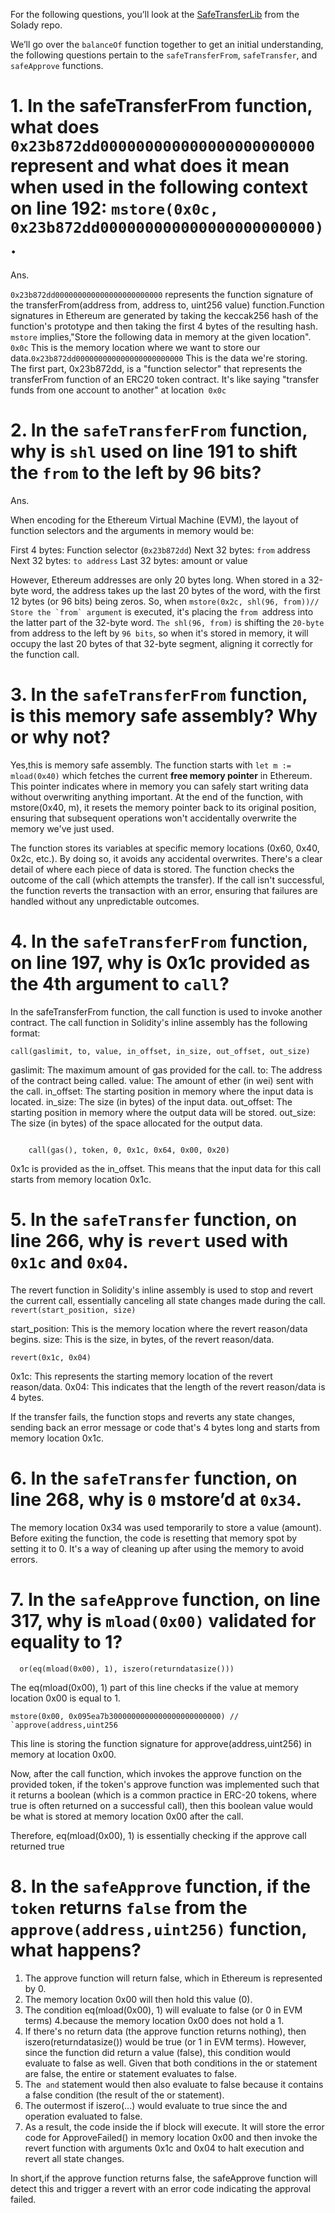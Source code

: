 For the following questions, you’ll look at the [SafeTransferLib](https://github.com/Vectorized/solady/blob/efd63173997c6e30a2e45cd889cdd3968598a4c2/src/utils/SafeTransferLib.sol) from the Solady repo.

We’ll go over the `balanceOf` function together to get an initial understanding, the following questions pertain to the `safeTransferFrom`, `safeTransfer`, and `safeApprove` functions.




# 1. In the safeTransferFrom function, what does `0x23b872dd000000000000000000000000` represent and what does it mean when used in the following context on line 192: `mstore(0x0c, 0x23b872dd000000000000000000000000)`.

Ans.

`0x23b872dd000000000000000000000000` represents the function signature of the transferFrom(address from, address to, uint256 value) function.Function signatures in Ethereum are generated by taking the keccak256 hash of the function's prototype and then taking the first 4 bytes of the resulting hash.
 `mstore` implies,"Store the following data in memory at the given location".
`0x0c` This is the memory location where we want to store our data.`0x23b872dd000000000000000000000000` This is the data we're storing. The first part, 0x23b872dd, is a "function selector" that represents the transferFrom function of an ERC20 token contract. It's like saying "transfer funds from one account to another" at location` 0x0c`




# 2. In the `safeTransferFrom` function, why is `shl` used on line 191 to shift the `from` to the left by 96 bits?

Ans.

When encoding for the Ethereum Virtual Machine (EVM), the layout of function selectors and the arguments in memory would be:

First 4 bytes: Function selector (`0x23b872dd`)
Next 32 bytes: `from` address
Next 32 bytes: `to address`
Last 32 bytes: amount or value

However, Ethereum addresses are only 20 bytes long. When stored in a 32-byte word, the address takes up the last 20 bytes of the word, with the first 12 bytes (or 96 bits) being zeros.
So, when `` mstore(0x2c, shl(96, from))// Store the `from` argument `` is executed, it's placing the `from `address into the latter part of the 32-byte word. `The shl(96, from)` is shifting the `20-byte` from address to the left by `96 bits`, so when it's stored in memory, it will occupy the last 20 bytes of that 32-byte segment, aligning it correctly for the function call.



# 3. In the `safeTransferFrom` function, is this memory safe assembly? Why or why not?

   Yes,this is memory safe assembly.
   The function starts with `let m := mload(0x40)` which fetches the current **free memory pointer** in Ethereum. This pointer indicates where in memory you can safely start writing data without overwriting anything important.
   At the end of the function, with mstore(0x40, m), it resets the memory pointer back to its original position, ensuring that subsequent operations won't accidentally overwrite the memory we've just used.

   The function stores its variables at specific memory locations (0x60, 0x40, 0x2c, etc.). By doing so, it avoids any accidental overwrites. There's a clear detail of where each piece of data is stored.
   The function checks the outcome of the call (which attempts the transfer). If the call isn't successful, the function reverts the transaction with an error, ensuring that failures are handled without any unpredictable outcomes.



#  4. In the `safeTransferFrom` function, on line 197, why is 0x1c provided as the 4th argument to `call`?

   In the safeTransferFrom function, the call function is used to invoke another contract. The call function in Solidity's inline assembly has the following format:

```]
call(gaslimit, to, value, in_offset, in_size, out_offset, out_size)

```

gaslimit: The maximum amount of gas provided for the call.
to: The address of the contract being called.
value: The amount of ether (in wei) sent with the call.
in_offset: The starting position in memory where the input data is located.
in_size: The size (in bytes) of the input data.
out_offset: The starting position in memory where the output data will be stored.
out_size: The size (in bytes) of the space allocated for the output data.

```

    call(gas(), token, 0, 0x1c, 0x64, 0x00, 0x20)
```

0x1c is provided as the in_offset. This means that the input data for this call starts from memory location 0x1c.





# 5. In the `safeTransfer` function, on line 266, why is `revert` used with `0x1c` and `0x04`.

   The revert function in Solidity's inline assembly is used to stop and revert the current call, essentially canceling all state changes made during the call.
   `revert(start_position, size)`

   start_position: This is the memory location where the revert reason/data begins.
   size: This is the size, in bytes, of the revert reason/data.

   `revert(0x1c, 0x04)`

   0x1c: This represents the starting memory location of the revert reason/data.
   0x04: This indicates that the length of the revert reason/data is 4 bytes.

   If the transfer fails, the function stops and reverts any state changes, sending back an error message or code that's 4 bytes long and starts from memory location 0x1c.




# 6. In the `safeTransfer` function, on line 268, why is `0` mstore’d at `0x34`.

The memory location 0x34 was used temporarily to store a value (amount). Before exiting the function, the code is resetting that memory spot by setting it to 0. It's a way of cleaning up after using the memory to avoid errors.



# 7. In the `safeApprove` function, on line 317, why is `mload(0x00)` validated for equality to 1?

   `  or(eq(mload(0x00), 1), iszero(returndatasize()))`

   The eq(mload(0x00), 1) part of this line checks if the value at memory location 0x00 is equal to 1.

   `` mstore(0x00, 0x095ea7b3000000000000000000000000) // `approve(address,uint256 ``

   This line is storing the function signature for approve(address,uint256) in memory at location 0x00.

   Now, after the call function, which invokes the approve function on the provided token, if the token's approve function was implemented such that it returns a boolean (which is a common practice in ERC-20 tokens, where true is often returned on a successful call), then this boolean value would be what is stored at memory location 0x00 after the call.

   Therefore, eq(mload(0x00), 1) is essentially checking if the approve call returned true



# 8. In the `safeApprove` function, if the `token` returns `false` from the `approve(address,uint256)` function, what happens?

   1. The approve function will return false, which in Ethereum is represented by 0.
   2. The memory location 0x00 will then hold this value (0).
   3. The condition eq(mload(0x00), 1) will evaluate to false (or 0 in EVM terms) 4.because the memory location 0x00 does not hold a 1.
   4. If there's no return data (the approve function returns nothing), then iszero(returndatasize()) would be true (or 1 in EVM terms). However, since the function did return a value (false), this condition would evaluate to false as well.
      Given that both conditions in the or statement are false, the entire or statement evaluates to false.
   5. The` and` statement would then also evaluate to false because it contains a false condition (the result of the or statement).
   6. The outermost if iszero(...) would evaluate to true since the and operation evaluated to false.
   7. As a result, the code inside the if block will execute. It will store the error code for ApproveFailed() in memory location 0x00 and then invoke the revert function with arguments 0x1c and 0x04 to halt execution and revert all state changes.

In short,if the approve function returns false, the safeApprove function will detect this and trigger a revert with an error code indicating the approval failed.
